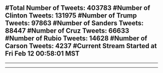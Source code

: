 #Total Number of Tweets: 403783 
#Number of Clinton Tweets: 131975
#Number of Trump Tweets: 97863
#Number of Sanders Tweets: 88447
#Number of Cruz Tweets: 66633
#Number of Rubio Tweets: 14628
#Number of Carson Tweets: 4237
#Current Stream Started at Fri Feb 12 00:58:01 MST
---
---
---
